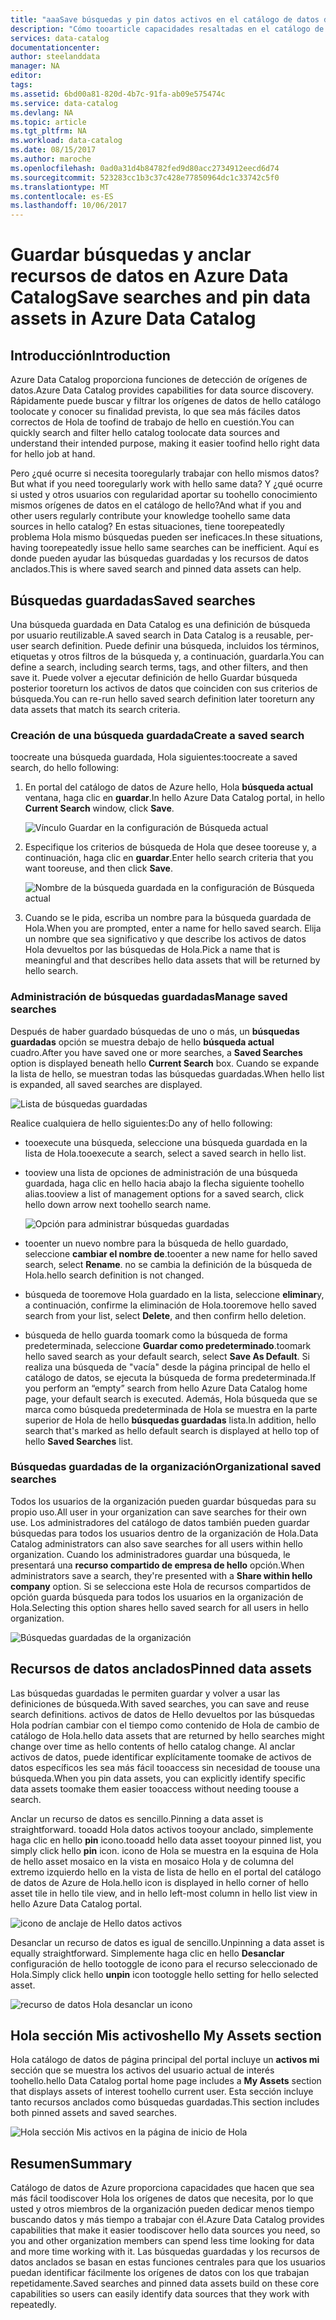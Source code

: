 ```yaml
---
title: "aaaSave búsquedas y pin datos activos en el catálogo de datos de Azure | Documentos de Microsoft"
description: "Cómo tooarticle capacidades resaltadas en el catálogo de datos para guardar los orígenes de datos y activos de datos para su uso posterior."
services: data-catalog
documentationcenter: 
author: steelanddata
manager: NA
editor: 
tags: 
ms.assetid: 6bd00a81-820d-4b7c-91fa-ab09e575474c
ms.service: data-catalog
ms.devlang: NA
ms.topic: article
ms.tgt_pltfrm: NA
ms.workload: data-catalog
ms.date: 08/15/2017
ms.author: maroche
ms.openlocfilehash: 0ad0a31d4b84782fed9d80acc2734912eecd6d74
ms.sourcegitcommit: 523283cc1b3c37c428e77850964dc1c33742c5f0
ms.translationtype: MT
ms.contentlocale: es-ES
ms.lasthandoff: 10/06/2017
---
```

# <a name="save-searches-and-pin-data-assets-in-azure-data-catalog"></a><span data-ttu-id="18cd1-103">Guardar búsquedas y anclar recursos de datos en Azure Data Catalog</span><span class="sxs-lookup"><span data-stu-id="18cd1-103">Save searches and pin data assets in Azure Data Catalog</span></span>
## <a name="introduction"></a><span data-ttu-id="18cd1-104">Introducción</span><span class="sxs-lookup"><span data-stu-id="18cd1-104">Introduction</span></span>
<span data-ttu-id="18cd1-105">Azure Data Catalog proporciona funciones de detección de orígenes de datos.</span><span class="sxs-lookup"><span data-stu-id="18cd1-105">Azure Data Catalog provides capabilities for data source discovery.</span></span> <span data-ttu-id="18cd1-106">Rápidamente puede buscar y filtrar los orígenes de datos de hello catálogo toolocate y conocer su finalidad prevista, lo que sea más fáciles datos correctos de Hola de toofind de trabajo de hello en cuestión.</span><span class="sxs-lookup"><span data-stu-id="18cd1-106">You can quickly search and filter hello catalog toolocate data sources and understand their intended purpose, making it easier toofind hello right data for hello job at hand.</span></span>

<span data-ttu-id="18cd1-107">Pero ¿qué ocurre si necesita tooregularly trabajar con hello mismos datos?</span><span class="sxs-lookup"><span data-stu-id="18cd1-107">But what if you need tooregularly work with hello same data?</span></span> <span data-ttu-id="18cd1-108">Y ¿qué ocurre si usted y otros usuarios con regularidad aportar su toohello conocimiento mismos orígenes de datos en el catálogo de hello?</span><span class="sxs-lookup"><span data-stu-id="18cd1-108">And what if you and other users regularly contribute your knowledge toohello same data sources in hello catalog?</span></span> <span data-ttu-id="18cd1-109">En estas situaciones, tiene toorepeatedly problema Hola mismo búsquedas pueden ser ineficaces.</span><span class="sxs-lookup"><span data-stu-id="18cd1-109">In these situations, having toorepeatedly issue hello same searches can be inefficient.</span></span> <span data-ttu-id="18cd1-110">Aquí es donde pueden ayudar las búsquedas guardadas y los recursos de datos anclados.</span><span class="sxs-lookup"><span data-stu-id="18cd1-110">This is where saved search and pinned data assets can help.</span></span>

## <a name="saved-searches"></a><span data-ttu-id="18cd1-111">Búsquedas guardadas</span><span class="sxs-lookup"><span data-stu-id="18cd1-111">Saved searches</span></span>
<span data-ttu-id="18cd1-112">Una búsqueda guardada en Data Catalog es una definición de búsqueda por usuario reutilizable.</span><span class="sxs-lookup"><span data-stu-id="18cd1-112">A saved search in Data Catalog is a reusable, per-user search definition.</span></span> <span data-ttu-id="18cd1-113">Puede definir una búsqueda, incluidos los términos, etiquetas y otros filtros de la búsqueda y, a continuación, guardarla.</span><span class="sxs-lookup"><span data-stu-id="18cd1-113">You can define a search, including search terms, tags, and other filters, and then save it.</span></span> <span data-ttu-id="18cd1-114">Puede volver a ejecutar definición de hello Guardar búsqueda posterior tooreturn los activos de datos que coinciden con sus criterios de búsqueda.</span><span class="sxs-lookup"><span data-stu-id="18cd1-114">You can re-run hello saved search definition later tooreturn any data assets that match its search criteria.</span></span>

### <a name="create-a-saved-search"></a><span data-ttu-id="18cd1-115">Creación de una búsqueda guardada</span><span class="sxs-lookup"><span data-stu-id="18cd1-115">Create a saved search</span></span>
<span data-ttu-id="18cd1-116">toocreate una búsqueda guardada, Hola siguientes:</span><span class="sxs-lookup"><span data-stu-id="18cd1-116">toocreate a saved search, do hello following:</span></span>
1. <span data-ttu-id="18cd1-117">En portal del catálogo de datos de Azure hello, Hola **búsqueda actual** ventana, haga clic en **guardar**.</span><span class="sxs-lookup"><span data-stu-id="18cd1-117">In hello Azure Data Catalog portal, in hello **Current Search** window, click **Save**.</span></span> 

    ![Vínculo Guardar en la configuración de Búsqueda actual](./media/data-catalog-how-to-save-pin/01-save-option.png) 

2. <span data-ttu-id="18cd1-119">Especifique los criterios de búsqueda de Hola que desee tooreuse y, a continuación, haga clic en **guardar**.</span><span class="sxs-lookup"><span data-stu-id="18cd1-119">Enter hello search criteria that you want tooreuse, and then click **Save**.</span></span>

    ![Nombre de la búsqueda guardada en la configuración de Búsqueda actual](./media/data-catalog-how-to-save-pin/02-name.png)

3. <span data-ttu-id="18cd1-121">Cuando se le pida, escriba un nombre para la búsqueda guardada de Hola.</span><span class="sxs-lookup"><span data-stu-id="18cd1-121">When you are prompted, enter a name for hello saved search.</span></span> <span data-ttu-id="18cd1-122">Elija un nombre que sea significativo y que describe los activos de datos Hola devueltos por las búsquedas de Hola.</span><span class="sxs-lookup"><span data-stu-id="18cd1-122">Pick a name that is meaningful and that describes hello data assets that will be returned by hello search.</span></span>

### <a name="manage-saved-searches"></a><span data-ttu-id="18cd1-123">Administración de búsquedas guardadas</span><span class="sxs-lookup"><span data-stu-id="18cd1-123">Manage saved searches</span></span>
<span data-ttu-id="18cd1-124">Después de haber guardado búsquedas de uno o más, un **búsquedas guardadas** opción se muestra debajo de hello **búsqueda actual** cuadro.</span><span class="sxs-lookup"><span data-stu-id="18cd1-124">After you have saved one or more searches, a **Saved Searches** option is displayed beneath hello **Current Search** box.</span></span> <span data-ttu-id="18cd1-125">Cuando se expande la lista de hello, se muestran todas las búsquedas guardadas.</span><span class="sxs-lookup"><span data-stu-id="18cd1-125">When hello list is expanded, all saved searches are displayed.</span></span>

 ![Lista de búsquedas guardadas](./media/data-catalog-how-to-save-pin/03-list.png)

<span data-ttu-id="18cd1-127">Realice cualquiera de hello siguientes:</span><span class="sxs-lookup"><span data-stu-id="18cd1-127">Do any of hello following:</span></span>

* <span data-ttu-id="18cd1-128">tooexecute una búsqueda, seleccione una búsqueda guardada en la lista de Hola.</span><span class="sxs-lookup"><span data-stu-id="18cd1-128">tooexecute a search, select a saved search in hello list.</span></span>

* <span data-ttu-id="18cd1-129">tooview una lista de opciones de administración de una búsqueda guardada, haga clic en hello hacia abajo la flecha siguiente toohello alias.</span><span class="sxs-lookup"><span data-stu-id="18cd1-129">tooview a list of management options for a saved search, click hello down arrow next toohello search name.</span></span>

    ![Opción para administrar búsquedas guardadas](./media/data-catalog-how-to-save-pin/04-managing.png)

* <span data-ttu-id="18cd1-131">tooenter un nuevo nombre para la búsqueda de hello guardado, seleccione **cambiar el nombre de**.</span><span class="sxs-lookup"><span data-stu-id="18cd1-131">tooenter a new name for hello saved search, select **Rename**.</span></span> <span data-ttu-id="18cd1-132">no se cambia la definición de la búsqueda de Hola.</span><span class="sxs-lookup"><span data-stu-id="18cd1-132">hello search definition is not changed.</span></span>

* <span data-ttu-id="18cd1-133">búsqueda de tooremove Hola guardado en la lista, seleccione **eliminar**y, a continuación, confirme la eliminación de Hola.</span><span class="sxs-lookup"><span data-stu-id="18cd1-133">tooremove hello saved search from your list, select **Delete**, and then confirm hello deletion.</span></span>

* <span data-ttu-id="18cd1-134">búsqueda de hello guarda toomark como la búsqueda de forma predeterminada, seleccione **Guardar como predeterminado**.</span><span class="sxs-lookup"><span data-stu-id="18cd1-134">toomark hello saved search as your default search, select **Save As Default**.</span></span> <span data-ttu-id="18cd1-135">Si realiza una búsqueda de "vacía" desde la página principal de hello el catálogo de datos, se ejecuta la búsqueda de forma predeterminada.</span><span class="sxs-lookup"><span data-stu-id="18cd1-135">If you perform an “empty” search from hello Azure Data Catalog home page, your default search is executed.</span></span> <span data-ttu-id="18cd1-136">Además, Hola búsqueda que se marca como búsqueda predeterminada de Hola se muestra en la parte superior de Hola de hello **búsquedas guardadas** lista.</span><span class="sxs-lookup"><span data-stu-id="18cd1-136">In addition, hello search that's marked as hello default search is displayed at hello top of hello **Saved Searches** list.</span></span>

### <a name="organizational-saved-searches"></a><span data-ttu-id="18cd1-137">Búsquedas guardadas de la organización</span><span class="sxs-lookup"><span data-stu-id="18cd1-137">Organizational saved searches</span></span>
<span data-ttu-id="18cd1-138">Todos los usuarios de la organización pueden guardar búsquedas para su propio uso.</span><span class="sxs-lookup"><span data-stu-id="18cd1-138">All user in your organization can save searches for their own use.</span></span> <span data-ttu-id="18cd1-139">Los administradores del catálogo de datos también pueden guardar búsquedas para todos los usuarios dentro de la organización de Hola.</span><span class="sxs-lookup"><span data-stu-id="18cd1-139">Data Catalog administrators can also save searches for all users within hello organization.</span></span> <span data-ttu-id="18cd1-140">Cuando los administradores guardar una búsqueda, le presentará una **recurso compartido de empresa de hello** opción.</span><span class="sxs-lookup"><span data-stu-id="18cd1-140">When administrators save a search, they're presented with a **Share within hello company** option.</span></span> <span data-ttu-id="18cd1-141">Si se selecciona este Hola de recursos compartidos de opción guarda búsqueda para todos los usuarios en la organización de Hola.</span><span class="sxs-lookup"><span data-stu-id="18cd1-141">Selecting this option shares hello saved search for all users in hello organization.</span></span>

 ![Búsquedas guardadas de la organización](./media/data-catalog-how-to-save-pin/08-organizational-saved-search.png)

## <a name="pinned-data-assets"></a><span data-ttu-id="18cd1-143">Recursos de datos anclados</span><span class="sxs-lookup"><span data-stu-id="18cd1-143">Pinned data assets</span></span>
<span data-ttu-id="18cd1-144">Las búsquedas guardadas le permiten guardar y volver a usar las definiciones de búsqueda.</span><span class="sxs-lookup"><span data-stu-id="18cd1-144">With saved searches, you can save and reuse search definitions.</span></span> <span data-ttu-id="18cd1-145">activos de datos de Hello devueltos por las búsquedas Hola podrían cambiar con el tiempo como contenido de Hola de cambio de catálogo de Hola.</span><span class="sxs-lookup"><span data-stu-id="18cd1-145">hello data assets that are returned by hello searches might change over time as hello contents of hello catalog change.</span></span> <span data-ttu-id="18cd1-146">Al anclar activos de datos, puede identificar explícitamente toomake de activos de datos específicos les sea más fácil tooaccess sin necesidad de toouse una búsqueda.</span><span class="sxs-lookup"><span data-stu-id="18cd1-146">When you pin data assets, you can explicitly identify specific data assets toomake them easier tooaccess without needing toouse a search.</span></span>

<span data-ttu-id="18cd1-147">Anclar un recurso de datos es sencillo.</span><span class="sxs-lookup"><span data-stu-id="18cd1-147">Pinning a data asset is straightforward.</span></span> <span data-ttu-id="18cd1-148">tooadd Hola datos activos tooyour anclado, simplemente haga clic en hello **pin** icono.</span><span class="sxs-lookup"><span data-stu-id="18cd1-148">tooadd hello data asset tooyour pinned list, you simply click hello **pin** icon.</span></span> <span data-ttu-id="18cd1-149">icono de Hola se muestra en la esquina de Hola de hello asset mosaico en la vista en mosaico Hola y de columna del extremo izquierdo hello en la vista de lista de hello en el portal del catálogo de datos de Azure de Hola.</span><span class="sxs-lookup"><span data-stu-id="18cd1-149">hello icon is displayed in hello corner of hello asset tile in hello tile view, and in hello left-most column in hello list view in hello Azure Data Catalog portal.</span></span>

![icono de anclaje de Hello datos activos](./media/data-catalog-how-to-save-pin/05-pinning.png)

<span data-ttu-id="18cd1-151">Desanclar un recurso de datos es igual de sencillo.</span><span class="sxs-lookup"><span data-stu-id="18cd1-151">Unpinning a data asset is equally straightforward.</span></span> <span data-ttu-id="18cd1-152">Simplemente haga clic en hello **Desanclar** configuración de hello tootoggle de icono para el recurso seleccionado de Hola.</span><span class="sxs-lookup"><span data-stu-id="18cd1-152">Simply click hello **unpin** icon tootoggle hello setting for hello selected asset.</span></span>

![recurso de datos Hola desanclar un icono](./media/data-catalog-how-to-save-pin/06-unpinning.png)

## <a name="hello-my-assets-section"></a><span data-ttu-id="18cd1-154">Hola sección Mis activos</span><span class="sxs-lookup"><span data-stu-id="18cd1-154">hello My Assets section</span></span>
<span data-ttu-id="18cd1-155">Hola catálogo de datos de página principal del portal incluye un **activos mi** sección que se muestra los activos del usuario actual de interés toohello.</span><span class="sxs-lookup"><span data-stu-id="18cd1-155">hello Data Catalog portal home page includes a **My Assets** section that displays assets of interest toohello current user.</span></span> <span data-ttu-id="18cd1-156">Esta sección incluye tanto recursos anclados como búsquedas guardadas.</span><span class="sxs-lookup"><span data-stu-id="18cd1-156">This section includes both pinned assets and saved searches.</span></span>

![Hola sección Mis activos en la página de inicio de Hola](./media/data-catalog-how-to-save-pin/07-my-assets.png)

## <a name="summary"></a><span data-ttu-id="18cd1-158">Resumen</span><span class="sxs-lookup"><span data-stu-id="18cd1-158">Summary</span></span>
<span data-ttu-id="18cd1-159">Catálogo de datos de Azure proporciona capacidades que hacen que sea más fácil toodiscover Hola los orígenes de datos que necesita, por lo que usted y otros miembros de la organización pueden dedicar menos tiempo buscando datos y más tiempo a trabajar con él.</span><span class="sxs-lookup"><span data-stu-id="18cd1-159">Azure Data Catalog provides capabilities that make it easier toodiscover hello data sources you need, so you and other organization members can spend less time looking for data and more time working with it.</span></span> <span data-ttu-id="18cd1-160">Las búsquedas guardadas y los recursos de datos anclados se basan en estas funciones centrales para que los usuarios puedan identificar fácilmente los orígenes de datos con los que trabajan repetidamente.</span><span class="sxs-lookup"><span data-stu-id="18cd1-160">Saved searches and pinned data assets build on these core capabilities so users can easily identify data sources that they work with repeatedly.</span></span>
